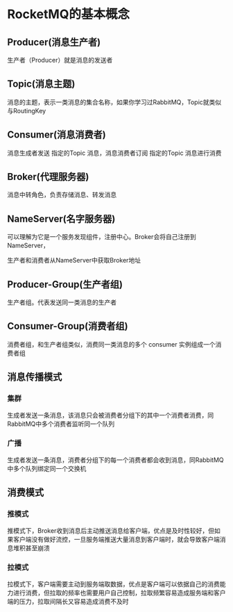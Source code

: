 # RocketMQ的基本概念



## Producer(消息生产者)

生产者（Producer）就是消息的发送者

## Topic(消息主题)

消息的主题，表示一类消息的集合名称，如果你学习过RabbitMQ，Topic就类似与RoutingKey

## Consumer(消息消费者)

消息生成者发送 指定的Topic 消息，消息消费者订阅 指定的Topic 消息进行消费

## Broker(代理服务器)

消息中转角色，负责存储消息、转发消息

## NameServer(名字服务器)

可以理解为它是一个服务发现组件，注册中心。Broker会将自己注册到NameServer，

生产者和消费者从NameServer中获取Broker地址

## Producer-Group(生产者组)

生产者组。代表发送同一类消息的生产者

## Consumer-Group(消费者组)

消费者组，和生产者组类似，消费同一类消息的多个 consumer 实例组成一个消费者组

## 消息传播模式

### 集群

生成者发送一条消息，该消息只会被消费者分组下的其中一个消费者消费，同RabbitMQ中多个消费者监听同一个队列

### 广播

生成者发送一条消息，消费者分组下的每一个消费者都会收到消息，同RabbitMQ中多个队列绑定同一个交换机



## 消费模式

### 推模式

推模式下，Broker收到消息后主动推送消息给客户端，优点是及时性较好，但如果客户端没有做好流控，一旦服务端推送大量消息到客户端时，就会导致客户端消息堆积甚至崩溃

### 拉模式

拉模式下，客户端需要主动到服务端取数据，优点是客户端可以依据自己的消费能力进行消费，但拉取的频率也需要用户自己控制，拉取频繁容易造成服务端和客户端的压力，拉取间隔长又容易造成消费不及时